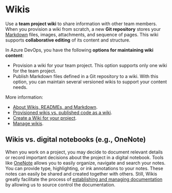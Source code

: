 # Wikis

Use a **team project wiki** to share information with other team members. When you provision a wiki from scratch, a new **Git repository** stores your [Markdown](./languages.md#markdown) files, images, attachments, and sequence of pages. This wiki supports **collaborative editing** of its content and structure.

In Azure DevOps, you have the following **options for maintaining wiki content**:

- Provision a wiki for your team project. This option supports only one wiki for the team project.
- Publish Markdown files defined in a Git repository to a wiki. With this option, you can maintain several versioned wikis to support your content needs.

More information:

- [About Wikis, READMEs, and Markdown](https://learn.microsoft.com/en-us/azure/devops/project/wiki/about-readme-wiki?view=azure-devops).
- [Provisioned wikis vs. published code as a wiki](https://learn.microsoft.com/en-us/azure/devops/project/wiki/provisioned-vs-published-wiki?view=azure-devops).
- [Create a Wiki for your project](https://learn.microsoft.com/en-us/azure/devops/project/wiki/wiki-create-repo?view=azure-devops&tabs=browser).
- [Manage wikis](https://learn.microsoft.com/en-us/azure/devops/project/wiki/manage-wikis?view=azure-devops).

## Wikis vs. digital notebooks (e.g., OneNote)

When you work on a project, you may decide to document relevant details or record important decisions about the project in a digital notebook. Tools like [OneNote](https://www.microsoft.com/en-us/microsoft-365/onenote/digital-note-taking-app) allows you to easily organize, navigate and search your notes. You can provide type, highlighting, or ink annotations to your notes. These notes can easily be shared and created together with others. Still, Wikis greatly facilitate the process of [establishing and managing documentation](../best_practices/establish_and_manage.md) by allowing us to source control the documentation.
